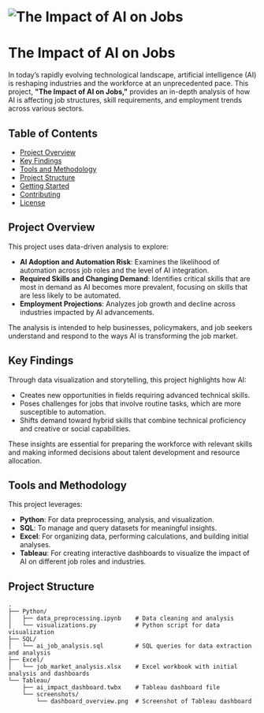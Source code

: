 # ![The Impact of AI on Jobs](./Logo.png)

# The Impact of AI on Jobs

In today’s rapidly evolving technological landscape, artificial intelligence (AI) is reshaping industries and the workforce at an unprecedented pace. This project, **"The Impact of AI on Jobs,"** provides an in-depth analysis of how AI is affecting job structures, skill requirements, and employment trends across various sectors.

## Table of Contents
- [Project Overview](#project-overview)
- [Key Findings](#key-findings)
- [Tools and Methodology](#tools-and-methodology)
- [Project Structure](#project-structure)
- [Getting Started](#getting-started)
- [Contributing](#contributing)
- [License](#license)

## Project Overview

This project uses data-driven analysis to explore:
- **AI Adoption and Automation Risk**: Examines the likelihood of automation across job roles and the level of AI integration.
- **Required Skills and Changing Demand**: Identifies critical skills that are most in demand as AI becomes more prevalent, focusing on skills that are less likely to be automated.
- **Employment Projections**: Analyzes job growth and decline across industries impacted by AI advancements.

The analysis is intended to help businesses, policymakers, and job seekers understand and respond to the ways AI is transforming the job market.

## Key Findings

Through data visualization and storytelling, this project highlights how AI:
- Creates new opportunities in fields requiring advanced technical skills.
- Poses challenges for jobs that involve routine tasks, which are more susceptible to automation.
- Shifts demand toward hybrid skills that combine technical proficiency and creative or social capabilities.

These insights are essential for preparing the workforce with relevant skills and making informed decisions about talent development and resource allocation.

## Tools and Methodology

This project leverages:
- **Python**: For data preprocessing, analysis, and visualization.
- **SQL**: To manage and query datasets for meaningful insights.
- **Excel**: For organizing data, performing calculations, and building initial analyses.
- **Tableau**: For creating interactive dashboards to visualize the impact of AI on different job roles and industries.

## Project Structure

```plaintext
.
├── Python/
│   ├── data_preprocessing.ipynb    # Data cleaning and analysis
│   └── visualizations.py           # Python script for data visualization
├── SQL/
│   └── ai_job_analysis.sql         # SQL queries for data extraction and analysis
├── Excel/
│   └── job_market_analysis.xlsx    # Excel workbook with initial analysis and dashboards
└── Tableau/
    ├── ai_impact_dashboard.twbx    # Tableau dashboard file
    └── screenshots/
        └── dashboard_overview.png  # Screenshot of Tableau dashboard
